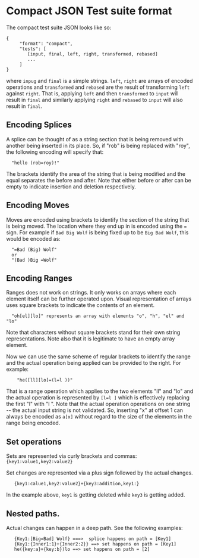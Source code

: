 # Compact JSON Test suite format

The compact test suite JSON looks like so:

```
{
     "format": "compact",
     "tests": [
        [input, final, left, right, transformed, rebased]
        ...
     ]
}
```

where `inpug` and `final` is a simple strings.  `left`, `right` are
arrays of encoded operations and `transformed` and `rebased` are the
result of transforming `left` against `right`.  That is, applying
`left` and then `transformed` to `input` will result in `final` and
similarly applying `right` and `rebased` to `input` will also result
in `final`.

## Encoding Splices

A splice can be thought of as a string section that is being removed
with another being inserted in its place.  So, if "rob" is being
replaced with "roy", the following encoding will specify that:

```
  "hello (rob=roy)!"
```

The brackets identify the area of the string that is being
modified and the equal separates the before and after.  Note that
either before or after can be empty to indicate insertion and deletion
respectively.

## Encoding Moves

Moves are encoded using brackets to identify the section of
the string that is being moved.  The location where they end up in is
encoded using the `=` sign.  For example if `Bad Big Wolf` is being
fixed up to be `Big Bad Wolf`, this would be encoded as:

```
  "=Bad (Big) Wolf"
  or
  "(Bad )Big =Wolf"
```

## Encoding Ranges

Ranges does not work on strings.  It only works on arrays where each
element itself can be further operated upon. Visual representation of
arrays uses square brackets to indicate the contents of an element.

```
  "oh[el][lo]" represents an array with elements "o", "h", "el" and "lo"
```

Note that characters without square brackets stand for their own
string representations. Note also that it is legitimate to have an
empty array element.

Now we can use the same scheme of regular brackets to identify the
range and the actual operation being applied can be provided to the
right. For example:

```
    "he([ll][lo]=(l=l ))"
```

That is a range operation which applies to the two elements "ll" and
"lo" and the actual operation is represented by `[l=l ]` which is
effectively replacing the first "l" with "l ".  Note that the actual
operation operations on one string -- the actual input string is not
validated.  So, inserting "x" at offset 1 can always be encoded as
`a[x]` without regard to the size of the elements in the range being
encoded.

## Set operations

Sets are represented via curly brackets and commas:
`{key1:value1,key2:value2}`

Set changes are represented via a plus sign followed by the actual
changes.

```
   {key1:calue1,key2:value2}+{key3:addition,key1:}
```

In the example above, `key1` is getting deleted while `key3` is
getting added.

## Nested paths.

Actual changes can happen in a deep path.  See the following examples:

```
   {Key1:[Big=Bad] Wolf} ===>  splice happens on path = [Key1]
   {Key1:{Inner1:1}+{Inner2:2}} ==> set happens on path = [Key1]
   he({key:a}+{key:b})lo ==> set happens on path = [2]
```